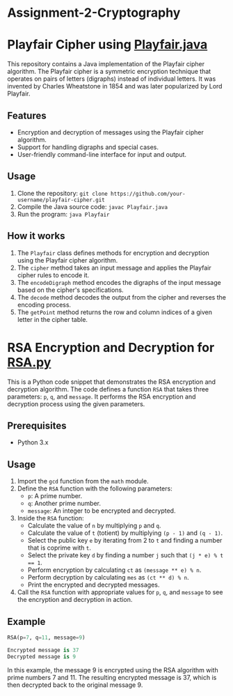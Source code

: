 # Assignment-2-Cryptography

# Playfair Cipher using [Playfair.java](Playfair.java)

This repository contains a Java implementation of the Playfair cipher algorithm. The Playfair cipher is a symmetric encryption technique that operates on pairs of letters (digraphs) instead of individual letters. It was invented by Charles Wheatstone in 1854 and was later popularized by Lord Playfair.

## Features

- Encryption and decryption of messages using the Playfair cipher algorithm.
- Support for handling digraphs and special cases.
- User-friendly command-line interface for input and output.

## Usage

1. Clone the repository: `git clone https://github.com/your-username/playfair-cipher.git`
2. Compile the Java source code: `javac Playfair.java`
3. Run the program: `java Playfair`

## How it works

1. The `Playfair` class defines methods for encryption and decryption using the Playfair cipher algorithm.
2. The `cipher` method takes an input message and applies the Playfair cipher rules to encode it.
3. The `encodeDigraph` method encodes the digraphs of the input message based on the cipher's specifications.
4. The `decode` method decodes the output from the cipher and reverses the encoding process.
5. The `getPoint` method returns the row and column indices of a given letter in the cipher table.



# RSA Encryption and Decryption for [RSA.py](RSA.py)

This is a Python code snippet that demonstrates the RSA encryption and decryption algorithm. The code defines a function `RSA` that takes three parameters: `p`, `q`, and `message`. It performs the RSA encryption and decryption process using the given parameters.

## Prerequisites
- Python 3.x

## Usage
1. Import the `gcd` function from the `math` module.
2. Define the `RSA` function with the following parameters:
   - `p`: A prime number.
   - `q`: Another prime number.
   - `message`: An integer to be encrypted and decrypted.
3. Inside the `RSA` function:
   - Calculate the value of `n` by multiplying `p` and `q`.
   - Calculate the value of `t` (totient) by multiplying `(p - 1)` and `(q - 1)`.
   - Select the public key `e` by iterating from 2 to `t` and finding a number that is coprime with `t`.
   - Select the private key `d` by finding a number `j` such that `(j * e) % t == 1`.
   - Perform encryption by calculating `ct` as `(message ** e) % n`.
   - Perform decryption by calculating `mes` as `(ct ** d) % n`.
   - Print the encrypted and decrypted messages.
4. Call the `RSA` function with appropriate values for `p`, `q`, and `message` to see the encryption and decryption in action.

## Example

```python
RSA(p=7, q=11, message=9)

Encrypted message is 37
Decrypted message is 9
```
In this example, the message 9 is encrypted using the RSA algorithm with prime numbers 7 and 11. The resulting encrypted message is 37, which is then decrypted back to the original message 9.
